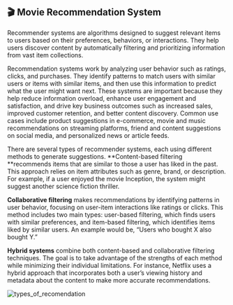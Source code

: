 🎬 Movie Recommendation System
------------------------------
Recommender systems are algorithms designed to suggest relevant items to users based on their preferences, behaviors, or interactions. They help users discover content by automatically filtering and prioritizing information from vast item collections.

Recommendation systems work by analyzing user behavior such as ratings, clicks, and purchases. They identify patterns to match users with similar users or items with similar items, and then use this information to predict what the user might want next. These systems are important because they help reduce information overload, enhance user engagement and satisfaction, and drive key business outcomes such as increased sales, improved customer retention, and better content discovery. Common use cases include product suggestions in e-commerce, movie and music recommendations on streaming platforms, friend and content suggestions on social media, and personalized news or article feeds.

There are several types of recommender systems, each using different methods to generate suggestions. 
**Content-based filtering **recommends items that are similar to those a user has liked in the past. This approach relies on item attributes such as genre, brand, or description. For example, if a user enjoyed the movie Inception, the system might suggest another science fiction thriller.

**Collaborative filtering** makes recommendations by identifying patterns in user behavior, focusing on user-item interactions like ratings or clicks. This method includes two main types: user-based filtering, which finds users with similar preferences, and item-based filtering, which identifies items liked by similar users. An example would be, “Users who bought X also bought Y.”

**Hybrid systems** combine both content-based and collaborative filtering techniques. The goal is to take advantage of the strengths of each method while minimizing their individual limitations. For instance, Netflix uses a hybrid approach that incorporates both a user’s viewing history and metadata about the content to make more accurate recommendations.

![types_of_recomendation](https://github.com/user-attachments/assets/ad06578e-92e5-41ba-b8fd-bcc01efa4883)




